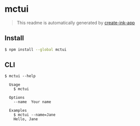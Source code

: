 # mctui

> This readme is automatically generated by [create-ink-app](https://github.com/vadimdemedes/create-ink-app)

## Install

```bash
$ npm install --global mctui
```

## CLI

```
$ mctui --help

  Usage
    $ mctui

  Options
    --name  Your name

  Examples
    $ mctui --name=Jane
    Hello, Jane
```
